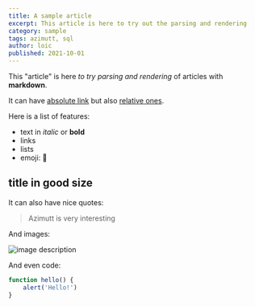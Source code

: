 ```yaml
---
title: A sample article
excerpt: This article is here to try out the parsing and rendering
category: sample
tags: azimutt, sql
author: loic
published: 2021-10-01
---
```


This "article" is here *to try parsing and rendering* of articles with **markdown**.

It can have [absolute link](https://azimutt.app) but also [relative ones](/blog).

Here is a list of features:

- text in *italic* or **bold**
- links
- lists
- emoji: 🤘

## title in good size

It can also have nice quotes:

> Azimutt is very interesting

And images:

![image description](https://images.unsplash.com/photo-1500648767791-00dcc994a43e?ixlib=rb-1.2.1&auto=format&fit=facearea&w=1310&h=873&q=80&facepad=3 "image title")

And even code:

```javascript
function hello() {
    alert('Hello!')
}
```

